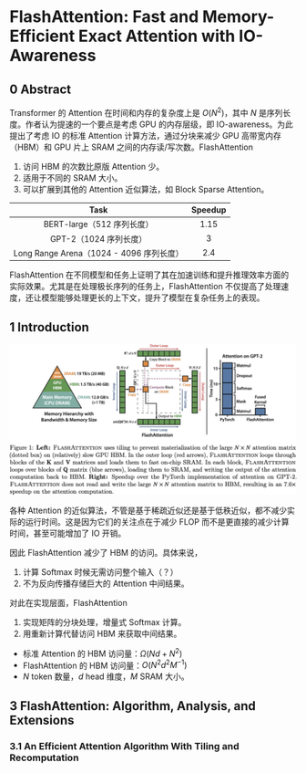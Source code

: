 # FlashAttention: Fast and Memory-Efficient Exact Attention with IO-Awareness

## 0 Abstract

Transformer 的 Attention 在时间和内存的复杂度上是 $O(N^2)$，其中 $N$ 是序列长度。作者认为提速的一个要点是考虑 GPU 的内存层级，即 IO-awareness。为此提出了考虑 IO 的标准 Attention 计算方法，通过分块来减少 GPU 高带宽内存（HBM）和 GPU 片上 SRAM 之间的内存读/写次数。FlashAttention
1. 访问 HBM 的次数比原版 Attention 少。
2. 适用于不同的 SRAM 大小。
3. 可以扩展到其他的 Attention 近似算法，如 Block Sparse Attention。

|                   Task                   | Speedup |
| :--------------------------------------: | :-----: |
|        BERT-large（512 序列长度）        |  1.15   |
|          GPT-2（1024 序列长度）          |    3    |
| Long Range Arena（1024 - 4096 序列长度） |   2.4   |

FlashAttention 在不同模型和任务上证明了其在加速训练和提升推理效率方面的实际效果。尤其是在处理极长序列的任务上，FlashAttention 不仅提高了处理速度，还让模型能够处理更长的上下文，提升了模型在复杂任务上的表现。

## 1 Introduction

![flash-attention](images/flash-attention.png)

各种 Attention 的近似算法，不管是基于稀疏近似还是基于低秩近似，都不减少实际的运行时间。这是因为它们的关注点在于减少 FLOP 而不是更直接的减少计算时间，甚至可能增加了 IO 开销。

因此 FlashAttention 减少了 HBM 的访问。具体来说，
1. 计算 Softmax 时候无需访问整个输入（？）
2. 不为反向传播存储巨大的 Attention 中间结果。

对此在实现层面，FlashAttention
1. 实现矩阵的分块处理，增量式 Softmax 计算。
2. 用重新计算代替访问 HBM 来获取中间结果。

- 标准 Attention 的 HBM 访问量：$\Omega(Nd +N^2)$
- FlashAttention 的 HBM 访问量：$O(N^2d^2M^{-1})$
- $N$ token 数量，$d$ head 维度，$M$ SRAM 大小。

## 3 FlashAttention: Algorithm, Analysis, and Extensions

### 3.1 An Efficient Attention Algorithm With Tiling and Recomputation





